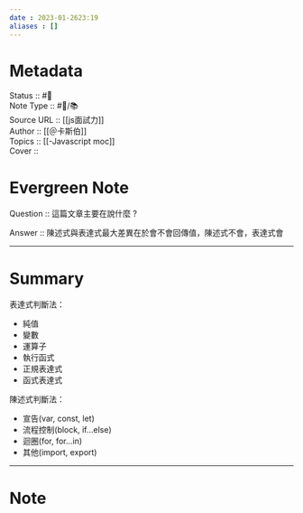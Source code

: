```yaml
---
date : 2023-01-2623:19
aliases : []
---
```

# Metadata
Status :: #🌱 <br>
Note Type :: #📨/📚️ <br>
Source URL :: [[js面試力]] <br>
Author ::  [[＠卡斯伯]] <br>
Topics :: [[-Javascript moc]]<br>
Cover ::

# Evergreen Note

Question :: 這篇文章主要在說什麼 ?

Answer :: 陳述式與表達式最大差異在於會不會回傳值，陳述式不會，表達式會

---

# Summary 
表達式判斷法：
- 純值
- 變數
- 運算子
- 執行函式
- 正規表達式
- 函式表達式

陳述式判斷法：
- 宣告(var, const, let)
- 流程控制(block, if...else)
- 迴圈(for, for...in)
- 其他(import, export)
---

# Note
